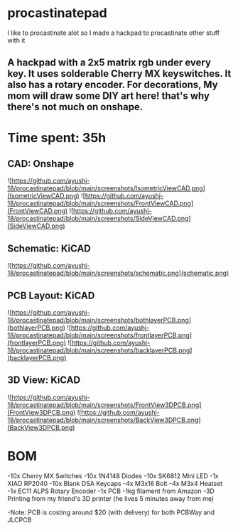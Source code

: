 # procastinatepad
I like to procastinate alot so I made a hackpad to procastinate other stuff with it
## A hackpad with a 2x5 matrix rgb under every key. It uses solderable Cherry MX keyswitches. It also has a rotary encoder. For decorations, My mom will draw some DIY art here! that's why there's not much on onshape.

# Time spent: 35h

## CAD: Onshape
![https://github.com/ayushj-18/procastinatepad/blob/main/screenshots/IsometricViewCAD.png](IsometricViewCAD.png)
![https://github.com/ayushj-18/procastinatepad/blob/main/screenshots/FrontViewCAD.png](FrontViewCAD.png)
![https://github.com/ayushj-18/procastinatepad/blob/main/screenshots/SideViewCAD.png](SideViewCAD.png)

## Schematic: KiCAD
![https://github.com/ayushj-18/procastinatepad/blob/main/screenshots/schematic.png](schematic.png)

## PCB Layout: KiCAD
![https://github.com/ayushj-18/procastinatepad/blob/main/screenshots/bothlayerPCB.png](bothlayerPCB.png)
![https://github.com/ayushj-18/procastinatepad/blob/main/screenshots/frontlayerPCB.png](frontlayerPCB.png)
![https://github.com/ayushj-18/procastinatepad/blob/main/screenshots/backlayerPCB.png](backlayerPCB.png)

## 3D View: KiCAD
![https://github.com/ayushj-18/procastinatepad/blob/main/screenshots/FrontView3DPCB.png](FrontView3DPCB.png)
![https://github.com/ayushj-18/procastinatepad/blob/main/screenshots/BackView3DPCB.png](BackView3DPCB.png)


# BOM
-10x Cherry MX Switches
-10x 1N4148 Diodes
-10x SK6812 Mini LED 
-1x XIAO RP2040
-10x Blank DSA Keycaps
-4x M3x16 Bolt
-4x M3x4 Heatset
-1x EC11 ALPS Rotary Encoder
-1x PCB
-1kg filament from Amazon
-3D Printing from my friend's 3D printer (he lives 5 minutes away from me)

-Note: PCB is costing around $20 (with delivery) for both PCBWay and JLCPCB 
